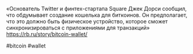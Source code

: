
«Основатель Twitter и финтех-стартапа Square Джек Дорси сообщил, что обдумывает создание кошелька для биткоинов. Он предполагает, что это должно быть физическое устройство, которое сможет синхронизироваться с приложениями для транзакций» https://rb.ru/story/bitcoin-wallet/

#bitcoin #wallet